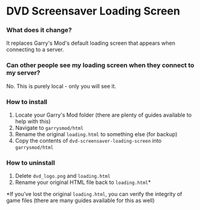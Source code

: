 # DVD Screensaver Loading Screen

### What does it change?
It replaces Garry's Mod's default loading screen that appears when connecting to a server.

### Can other people see my loading screen when they connect to my server?
No. This is purely local - only you will see it.

### How to install
1. Locate your Garry's Mod folder (there are plenty of guides available to help with this)
2. Navigate to `garrysmod/html`
3. Rename the original `loading.html` to something else (for backup)
4. Copy the contents of `dvd-screensaver-loading-screen` into `garrysmod/html`

### How to uninstall
1. Delete `dvd_logo.png` and `loading.html`
2. Rename your original HTML file back to `loading.html`*

*If you've lost the original `loading.html`, you can verify the integrity of game files (there are many guides available for this as well)
